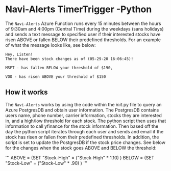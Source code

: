 # Navi-Alerts TimerTrigger -Python

The `Navi-Alerts` Azure Function runs every 15 minutes between the hours of 9:30am and 4:00pm (Central Time) during the weekdays (sans holidays) and sends a text message to specified user if their interested stocks have risen ABOVE or fallen BELOW their predefined thresholds. For an example of what the message looks like, see below:

```
Hey, Listen! 
There have been stock changes as of (05-29-20 16:06:45)!

MSFT - has fallen BELOW your threshold of $190,

VOO - has risen ABOVE your threshold of $150
```

## How it works
The `Navi-Alerts` works by using the code within the _init_.py file to query an Azure PostgresDB and obtain user information. The PostgresDB contains users name, phone number, carrier information, stocks they are interested in, and a high/low threshold for each stock. The python script then uses that information to call yfinance for the stock information. Then based off the day the python script iterates through each user and sends and email if the stock has risen or fallen from their predefined thresholds. In addition, the script is set to update the PostgresDB if the stock price changes. See below for the changes when the stock goes ABOVE and BELOW the threshold:

'''
ABOVE = (SET "Stock-High" = ("Stock-High" * 1.10) )
BELOW = (SET "Stock-Low" = ("Stock-Low" * .90) )
'''
